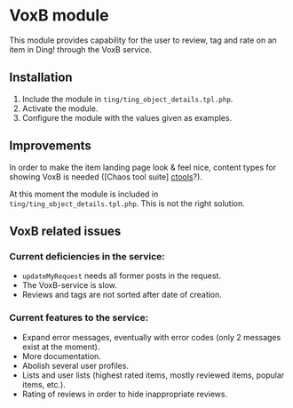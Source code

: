 
VoxB module
==========
This module provides capability for the user to review, tag and rate on an item in Ding! through the VoxB service.

Installation
-----------------
1. Include the module in `ting/ting_object_details.tpl.php`.
2. Activate the module.
3. Configure the module with the values given as examples.

Improvements
----------------------------------
In order to make the item landing page look & feel nice, content types for showing VoxB is needed ([Chaos tool suite] [ctools]?).

At this moment the module is included in `ting/ting_object_details.tpl.php`.
This is not the right solution.

VoxB related issues
-----------------------------
### Current deficiencies in the service:
* `updateMyRequest` needs all former posts in the request.
* The VoxB-service is slow.
* Reviews and tags are not sorted after date of creation.

### Current features to the service:
* Expand error messages, eventually with error codes (only 2 messages exist at the moment).
* More documentation.
* Abolish several user profiles.
* Lists and user lists (highest rated items, mostly reviewed items, popular items, etc.).
* Rating of reviews in order to hide inappropriate reviews.

[ctools]: http://drupal.org/project/ctools
